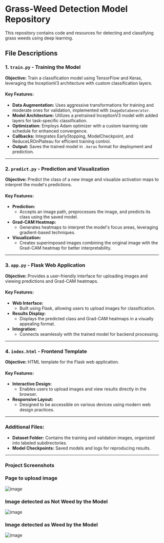 # Grass-Weed Detection Model Repository

This repository contains code and resources for detecting and classifying grass weeds using deep learning.

## File Descriptions

### 1. `train.py` - **Training the Model**
**Objective:** Train a classification model using TensorFlow and Keras, leveraging the InceptionV3 architecture with custom classification layers.

#### Key Features:
- **Data Augmentation:** Uses aggressive transformations for training and moderate ones for validation, implemented with `ImageDataGenerator`.
- **Model Architecture:** Utilizes a pretrained InceptionV3 model with added layers for task-specific classification.
- **Optimization:** Employs Adam optimizer with a custom learning rate schedule for enhanced convergence.
- **Callbacks:** Integrates EarlyStopping, ModelCheckpoint, and ReduceLROnPlateau for efficient training control.
- **Output:** Saves the trained model in `.keras` format for deployment and prediction.

---

### 2. `predict.py` - **Prediction and Visualization**
**Objective:** Predict the class of a new image and visualize activation maps to interpret the model's predictions.

#### Key Features:
- **Prediction:** 
  - Accepts an image path, preprocesses the image, and predicts its class using the saved model.
- **Grad-CAM Heatmap:** 
  - Generates heatmaps to interpret the model's focus areas, leveraging gradient-based techniques.
- **Visualization:** 
  - Creates superimposed images combining the original image with the Grad-CAM heatmap for better interpretability.

---

### 3. `app.py` - **Flask Web Application**
**Objective:** Provides a user-friendly interface for uploading images and viewing predictions and Grad-CAM heatmaps.

#### Key Features:
- **Web Interface:** 
  - Built using Flask, allowing users to upload images for classification.
- **Results Display:** 
  - Displays the predicted class and Grad-CAM heatmaps in a visually appealing format.
- **Integration:** 
  - Connects seamlessly with the trained model for backend processing.

---

### 4. `index.html` - **Frontend Template**
**Objective:** HTML template for the Flask web application.

#### Key Features:
- **Interactive Design:** 
  - Enables users to upload images and view results directly in the browser.
- **Responsive Layout:** 
  - Designed to be accessible on various devices using modern web design practices.

---

### Additional Files:
- **Dataset Folder:** Contains the training and validation images, organized into labeled subdirectories.
- **Model Checkpoints:** Saved models and logs for reproducing results.

---


### Project Screenshots

### Page to upload image
![image](https://github.com/user-attachments/assets/88a55410-df47-41bb-b6e1-b66015c7dc80)

### Image detected as **Not Weed** by the Model
![image](https://github.com/user-attachments/assets/7bb77cd8-27f5-4fd6-9698-66158814e5fb)

### Image detected as **Weed** by the Model
![image](https://github.com/user-attachments/assets/70eb7583-13ce-4f78-94ed-c9aedb63fced)



